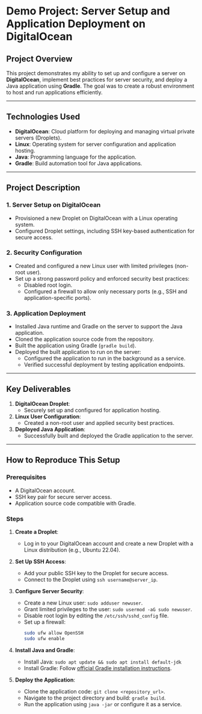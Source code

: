 # Demo Project: Server Setup and Application Deployment on DigitalOcean

## Project Overview
This project demonstrates my ability to set up and configure a server on **DigitalOcean**, implement best practices for server security, and deploy a Java application using **Gradle**. The goal was to create a robust environment to host and run applications efficiently.

---

## Technologies Used
- **DigitalOcean**: Cloud platform for deploying and managing virtual private servers (Droplets).
- **Linux**: Operating system for server configuration and application hosting.
- **Java**: Programming language for the application.
- **Gradle**: Build automation tool for Java applications.

---

## Project Description

### 1. **Server Setup on DigitalOcean**
- Provisioned a new Droplet on DigitalOcean with a Linux operating system.
- Configured Droplet settings, including SSH key-based authentication for secure access.

### 2. **Security Configuration**
- Created and configured a new Linux user with limited privileges (non-root user).
- Set up a strong password policy and enforced security best practices:
  - Disabled root login.
  - Configured a firewall to allow only necessary ports (e.g., SSH and application-specific ports).

### 3. **Application Deployment**
- Installed Java runtime and Gradle on the server to support the Java application.
- Cloned the application source code from the repository.
- Built the application using Gradle (`gradle build`).
- Deployed the built application to run on the server:
  - Configured the application to run in the background as a service.
  - Verified successful deployment by testing application endpoints.

---

## Key Deliverables
1. **DigitalOcean Droplet**:
   - Securely set up and configured for application hosting.
2. **Linux User Configuration**:
   - Created a non-root user and applied security best practices.
3. **Deployed Java Application**:
   - Successfully built and deployed the Gradle application to the server.

---

## How to Reproduce This Setup

### Prerequisites
- A DigitalOcean account.
- SSH key pair for secure server access.
- Application source code compatible with Gradle.

### Steps
1. **Create a Droplet**:
   - Log in to your DigitalOcean account and create a new Droplet with a Linux distribution (e.g., Ubuntu 22.04).

2. **Set Up SSH Access**:
   - Add your public SSH key to the Droplet for secure access.
   - Connect to the Droplet using `ssh username@server_ip`.

3. **Configure Server Security**:
   - Create a new Linux user: `sudo adduser newuser`.
   - Grant limited privileges to the user: `sudo usermod -aG sudo newuser`.
   - Disable root login by editing the `/etc/ssh/sshd_config` file.
   - Set up a firewall:
     ```bash
     sudo ufw allow OpenSSH
     sudo ufw enable
     ```

4. **Install Java and Gradle**:
   - Install Java: `sudo apt update && sudo apt install default-jdk`
   - Install Gradle: Follow [official Gradle installation instructions](https://gradle.org/install/).

5. **Deploy the Application**:
   - Clone the application code: `git clone <repository_url>`.
   - Navigate to the project directory and build: `gradle build`.
   - Run the application using `java -jar` or configure it as a service.
